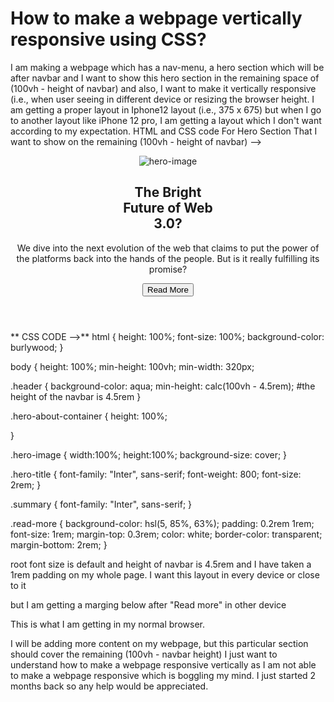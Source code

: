 
# How to make a webpage vertically responsive using CSS?

I am making a webpage which has a nav-menu, a hero section which will be after navbar and I want to show this hero section in the remaining space of (100vh - height of navbar) and also, I want to make it vertically responsive (i.e., when user seeing in different device or resizing the browser height. I am getting a proper layout in Iphone12 layout (i.e., 375 x 675) but when I go to another layout like iPhone 12 pro, I am getting a layout which I don't want according to my expectation.
HTML and CSS code For Hero Section That I want to show on the remaining (100vh - height of navbar) -->
    <section id="hero">
     <header class="header" id="header">
       <picture>
       <source media="(min-width: 765px)" srcset="./assets/images/image-web-3-desktop.jpg">
       <img class="hero-image" src="./assets/images/image-web-3-mobile.jpg" alt="hero-image">
      </picture>      
      <div class="hero-about-container">
       <h1 class="hero-title">The Bright <br> Future of Web <br> 3.0?</h1>
       <div class="hero-details">
        <p class="summary">We dive into the next evolution of the web that claims to put the power of the platforms back into the hands of the people. But is it really fulfilling its promise?</p>
        <button type="button" class="read-more">Read More</button>
       </div>
      </div>
     </header>
    </section>

**
CSS CODE -->**
html {
  height: 100%;
  font-size: 100%;
  background-color: burlywood;
}

body {
  height: 100%;
  min-height: 100vh;
  min-width: 320px;


.header {
 background-color: aqua;
 min-height: calc(100vh - 4.5rem); #the height of the navbar is 4.5rem
}

.hero-about-container {
 height: 100%;
 
}

.hero-image {
 width:100%;
 height:100%;
 background-size: cover;
}

.hero-title {
 font-family: "Inter", sans-serif;
 font-weight: 800;
 font-size: 2rem;
}

.summary {
 font-family: "Inter", sans-serif;
}

.read-more {
 background-color: hsl(5, 85%, 63%);
 padding: 0.2rem 1rem;
 font-size: 1rem;
 margin-top: 0.3rem;
 color: white;
 border-color: transparent;
 margin-bottom: 2rem;
}

root font size is default and height of navbar is 4.5rem and I have taken a 1rem padding on my whole page.
I want this layout in every device or close to it

but I am getting a marging below after "Read more" in other device

This is what I am getting in my normal browser.


I will be adding more content on my webpage, but this particular section should cover the remaining (100vh - navbar height)
I just want to understand how to make a webpage responsive vertically as I am not able to make a webpage responsive which is boggling my mind. I just started 2 months back so any help would be appreciated.

        
